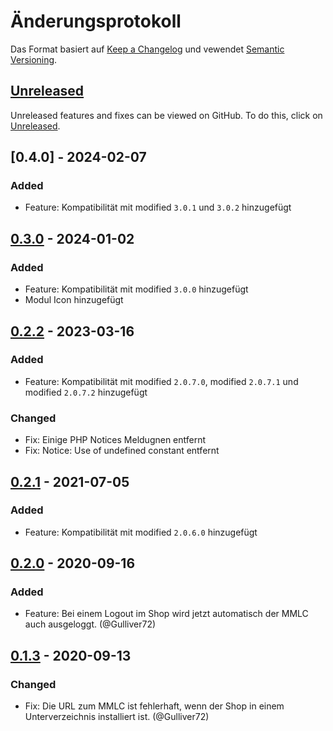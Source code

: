 # Änderungsprotokoll
Das Format basiert auf [Keep a Changelog](https://keepachangelog.com/en/1.1.0/) und vewendet [Semantic Versioning](https://semver.org/spec/v2.0.0.html).

## [Unreleased]
Unreleased features and fixes can be viewed on GitHub. To do this, click on [Unreleased].

## [0.4.0] - 2024-02-07

### Added
- Feature: Kompatibilität mit modified `3.0.1` und `3.0.2` hinzugefügt

## [0.3.0] - 2024-01-02

### Added
- Feature: Kompatibilität mit modified `3.0.0` hinzugefügt
- Modul Icon hinzugefügt

## [0.2.2] - 2023-03-16

### Added
- Feature: Kompatibilität mit modified `2.0.7.0`, modified `2.0.7.1` und modified `2.0.7.2` hinzugefügt

### Changed
- Fix: Einige PHP Notices Meldugnen entfernt
- Fix: Notice: Use of undefined constant entfernt

## [0.2.1] - 2021-07-05

### Added
- Feature: Kompatibilität mit modified `2.0.6.0` hinzugefügt

## [0.2.0] - 2020-09-16

### Added
- Feature: Bei einem Logout im Shop wird jetzt automatisch der MMLC auch ausgeloggt. (@Gulliver72)

## [0.1.3] - 2020-09-13

### Changed
- Fix: Die URL zum MMLC ist fehlerhaft, wenn der Shop in einem Unterverzeichnis installiert ist. (@Gulliver72)


[Unreleased]: https://github.com/RobinTheHood/mmlc-admin/compare/0.4.0...HEAD
[0.3.0]: https://github.com/RobinTheHood/mmlc-admin/compare/0.3.0...0.4.0
[0.3.0]: https://github.com/RobinTheHood/mmlc-admin/compare/0.2.2...0.3.0
[0.2.2]: https://github.com/RobinTheHood/mmlc-admin/compare/0.2.1...0.2.1
[0.2.1]: https://github.com/RobinTheHood/mmlc-admin/compare/0.2.0...0.2.1
[0.2.0]: https://github.com/RobinTheHood/mmlc-admin/compare/0.1.3...0.2.0
[0.1.3]: https://https://github.com/RobinTheHood/mmlc-admin/releases/tag/0.1.3